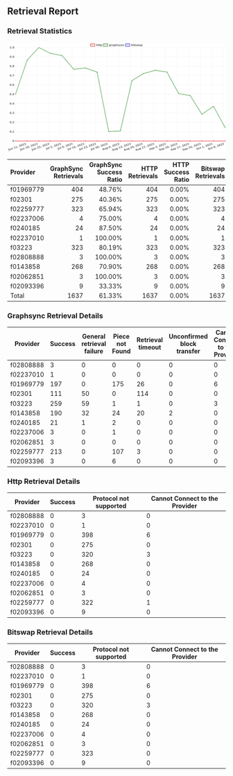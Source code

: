 ## Retrieval Report
### Retrieval Statistics
<img src="https://raw.githubusercontent.com/data-preservation-programs/filplus-checker-assets/main/filecoin-project/filecoin-plus-large-datasets/issues/1840/1696846373083.png"/>

| Provider  | GraphSync Retrievals | GraphSync Success Ratio | HTTP Retrievals | HTTP Success Ratio | Bitswap Retrievals | Bitswap Success Ratio |
| :-------- | -------------------: | ----------------------: | --------------: | -----------------: | -----------------: | --------------------: |
| f01969779 |                  404 |                  48.76% |             404 |              0.00% |                404 |                 0.00% |
| f02301    |                  275 |                  40.36% |             275 |              0.00% |                275 |                 0.00% |
| f02259777 |                  323 |                  65.94% |             323 |              0.00% |                323 |                 0.00% |
| f02237006 |                    4 |                  75.00% |               4 |              0.00% |                  4 |                 0.00% |
| f0240185  |                   24 |                  87.50% |              24 |              0.00% |                 24 |                 0.00% |
| f02237010 |                    1 |                 100.00% |               1 |              0.00% |                  1 |                 0.00% |
| f03223    |                  323 |                  80.19% |             323 |              0.00% |                323 |                 0.00% |
| f02808888 |                    3 |                 100.00% |               3 |              0.00% |                  3 |                 0.00% |
| f0143858  |                  268 |                  70.90% |             268 |              0.00% |                268 |                 0.00% |
| f02062851 |                    3 |                 100.00% |               3 |              0.00% |                  3 |                 0.00% |
| f02093396 |                    9 |                  33.33% |               9 |              0.00% |                  9 |                 0.00% |
| Total     |                 1637 |                  61.33% |            1637 |              0.00% |               1637 |                 0.00% |

### Graphsync Retrieval Details
| Provider  | Success | General retrieval failure | Piece not Found | Retrieval timeout | Unconfirmed block transfer | Cannot Connect to the Provider |
| --------- | ------- | ------------------------- | --------------- | ----------------- | -------------------------- | ------------------------------ |
| f02808888 | 3       | 0                         | 0               | 0                 | 0                          | 0                              |
| f02237010 | 1       | 0                         | 0               | 0                 | 0                          | 0                              |
| f01969779 | 197     | 0                         | 175             | 26                | 0                          | 6                              |
| f02301    | 111     | 50                        | 0               | 114               | 0                          | 0                              |
| f03223    | 259     | 59                        | 1               | 1                 | 0                          | 3                              |
| f0143858  | 190     | 32                        | 24              | 20                | 2                          | 0                              |
| f0240185  | 21      | 1                         | 2               | 0                 | 0                          | 0                              |
| f02237006 | 3       | 0                         | 1               | 0                 | 0                          | 0                              |
| f02062851 | 3       | 0                         | 0               | 0                 | 0                          | 0                              |
| f02259777 | 213     | 0                         | 107             | 3                 | 0                          | 0                              |
| f02093396 | 3       | 0                         | 6               | 0                 | 0                          | 0                              |

### Http Retrieval Details
| Provider  | Success | Protocol not supported | Cannot Connect to the Provider |
| --------- | ------- | ---------------------- | ------------------------------ |
| f02808888 | 0       | 3                      | 0                              |
| f02237010 | 0       | 1                      | 0                              |
| f01969779 | 0       | 398                    | 6                              |
| f02301    | 0       | 275                    | 0                              |
| f03223    | 0       | 320                    | 3                              |
| f0143858  | 0       | 268                    | 0                              |
| f0240185  | 0       | 24                     | 0                              |
| f02237006 | 0       | 4                      | 0                              |
| f02062851 | 0       | 3                      | 0                              |
| f02259777 | 0       | 322                    | 1                              |
| f02093396 | 0       | 9                      | 0                              |

### Bitswap Retrieval Details
| Provider  | Success | Protocol not supported | Cannot Connect to the Provider |
| --------- | ------- | ---------------------- | ------------------------------ |
| f02808888 | 0       | 3                      | 0                              |
| f02237010 | 0       | 1                      | 0                              |
| f01969779 | 0       | 398                    | 6                              |
| f02301    | 0       | 275                    | 0                              |
| f03223    | 0       | 320                    | 3                              |
| f0143858  | 0       | 268                    | 0                              |
| f0240185  | 0       | 24                     | 0                              |
| f02237006 | 0       | 4                      | 0                              |
| f02062851 | 0       | 3                      | 0                              |
| f02259777 | 0       | 323                    | 0                              |
| f02093396 | 0       | 9                      | 0                              |
